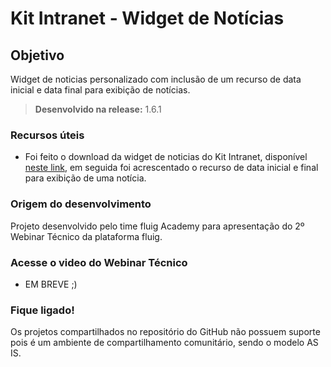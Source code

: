 # Kit Intranet - Widget de Notícias

Objetivo
----
Widget de noticias personalizado com inclusão de um recurso de data inicial e data final para exibição de notícias.

> **Desenvolvido na release:** 1.6.1

### Recursos úteis

* Foi feito o download da widget de noticias do Kit Intranet, disponível [neste link](https://git.fluig.com/projects/SAMPLES/repos/kit-intranet/browse/wcm/widget/kit_news), em seguida foi acrescentado o recurso de data inicial e final para exibição de uma notícia.

### Origem do desenvolvimento

Projeto desenvolvido pelo time fluig Academy para apresentação do 2º Webinar Técnico da plataforma fluig. 

### Acesse o video do Webinar Técnico

* EM BREVE ;)

### Fique ligado!

Os projetos compartilhados no repositório do GitHub não possuem suporte pois é um ambiente de compartilhamento comunitário, sendo o modelo AS IS. 

